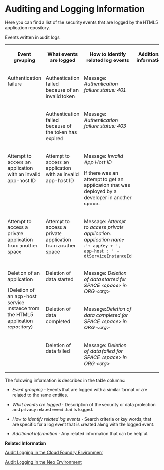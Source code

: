 <!-- loiocb4f958807e94ea5a2414cd261bcd6e3 -->

# Auditing and Logging Information

Here you can find a list of the security events that are logged by the HTML5 application repository.

<a name="loiocb4f958807e94ea5a2414cd261bcd6e3__table_dqf_pkf_p4b"/>Events written in audit logs


<table>
<tr>
<th valign="top">

Event grouping



</th>
<th valign="top">

What events are logged



</th>
<th valign="top">

How to identify related log events



</th>
<th valign="top">

Additional information



</th>
</tr>
<tr>
<td valign="top" rowspan="2">

Authentication failure



</td>
<td valign="top">

Authentication failed because of an invalid token



</td>
<td valign="top">

Message: *Authentication failure status: 401*



</td>
<td valign="top">



</td>
</tr>
<tr>
<td valign="top">

Authentication failed because of the token has expired



</td>
<td valign="top">

Message: *Authentication failure status: 403* 



</td>
<td valign="top">

 



</td>
</tr>
<tr>
<td valign="top">

Attempt to access an application with an invalid app-host ID



</td>
<td valign="top">

Attempt to access an application with an invalid app-host ID



</td>
<td valign="top">

Message: *Invalid App Host ID*

If there was an attempt to get an application that was deployed by a developer in another space.



</td>
<td valign="top">

 



</td>
</tr>
<tr>
<td valign="top">

Attempt to access a private application from another space



</td>
<td valign="top">

Attempt to access a private application from another space



</td>
<td valign="top">

Message: *Attempt to access private application. application name :*`'+ appKey + ', app-host : ' + dtServiceInstanceId` 



</td>
<td valign="top">

 



</td>
</tr>
<tr>
<td valign="top" rowspan="3">

Deletion of an application

\(Deletion of an app-host service instance from the HTML5 application repository\)



</td>
<td valign="top">

Deletion of data started



</td>
<td valign="top">

Message: *Deletion of data started for SPACE <space\> in ORG <org\>* 



</td>
<td valign="top">

 



</td>
</tr>
<tr>
<td valign="top">

Deletion of data completed



</td>
<td valign="top">

Message:*Deletion of data completed for SPACE <space\> in ORG <org\>* 



</td>
<td valign="top">

 



</td>
</tr>
<tr>
<td valign="top">

Deletion of data failed



</td>
<td valign="top">

Message: *Deletion of data failed for SPACE <space\> in ORG <org\>*



</td>
<td valign="top">

 



</td>
</tr>
</table>



The following information is described in the table columns:

-   *Event grouping* - Events that are logged with a similar format or are related to the same entities.

-   *What events are logged* - Description of the security or data protection and privacy related event that is logged.

-   *How to identify related log events* - Search criteria or key words, that are specific for a log event that is created along with the logged event.

-   *Additional information* - Any related information that can be helpful.


**Related Information**  


[Audit Logging in the Cloud Foundry Environment](https://help.sap.com/viewer/65de2977205c403bbc107264b8eccf4b/Cloud/en-US/f92c86ab11f6474ea5579d839051c334.html)

[Audit Logging in the Neo Environment](https://help.sap.com/viewer/ea72206b834e4ace9cd834feed6c0e09/Cloud/en-US/02c39712c1064c96b37c1ea5bc9420dc.html)

